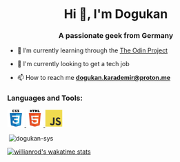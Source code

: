 <h1 align="center">Hi 👋, I'm Dogukan</h1>
<h3 align="center">A passionate geek from Germany</h3>

- 🔭 I’m currently learning through the [The Odin Project](https://www.theodinproject.com/)

- 🌱 I'm currently looking to get a tech job

- 📫 How to reach me **dogukan.karademir@proton.me**

<h3 align="left">Languages and Tools:</h3>
<p align="left"> <a href="https://www.w3schools.com/css/" target="_blank" rel="noreferrer"> <img src="https://raw.githubusercontent.com/devicons/devicon/master/icons/css3/css3-original-wordmark.svg" alt="css3" width="40" height="40"/> </a> <a href="https://www.w3.org/html/" target="_blank" rel="noreferrer"> <img src="https://raw.githubusercontent.com/devicons/devicon/master/icons/html5/html5-original-wordmark.svg" alt="html5" width="40" height="40"/> </a> <a href="https://developer.mozilla.org/en-US/docs/Web/JavaScript" target="_blank" rel="noreferrer"> <img src="https://raw.githubusercontent.com/devicons/devicon/master/icons/javascript/javascript-original.svg" alt="javascript" width="40" height="40"/> </a>  </a> </p>

<p>&nbsp;<img align="center" src="https://github-readme-stats.vercel.app/api?username=dogukan-sys&show_icons=true&theme=dracula&hide_border=true&locale=en" alt="dogukan-sys" /></p>


[![willianrod's wakatime stats](https://github-readme-stats.vercel.app/api/wakatime?username=dogukan)](https://github.com/anuraghazra/github-readme-stats)
